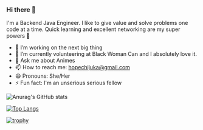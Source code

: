 ### Hi there 👋


I'm a Backend Java Engineer. I like to give value and solve problems one code at a time. Quick learning and excellent networking are my super powers :muscle:

- 🔭 I’m working on the next big thing
- 🌱 I’m currently volunteering at Black Woman Can and I absolutely love it.
- 💬 Ask me about Animes
- 📫 How to reach me: hopechijuka@gmail.com
- 😄 Pronouns: She/Her
- ⚡ Fun fact: I'm an unserious serious fellow



![Anurag's GitHub stats](https://github-readme-stats.vercel.app/api?username=Hopeuche360&show_icons=true&theme=algolia&count_private=true)

[![Top Langs](https://github-readme-stats.vercel.app/api/top-langs/?username=Hopeuche360&layout=compact)](https://github.com/Hopeuche360/github-readme-stats)

[![trophy](https://github-profile-trophy.vercel.app/?username=Hopeuche360&theme=nord)](https://github.com/Hopeuche360/github-profile-trophy)


